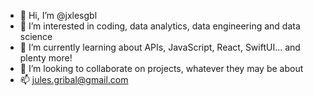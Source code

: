 - 👋 Hi, I’m @jxlesgbl
- 👀 I’m interested in coding, data analytics, data engineering and data science
- 🌱 I’m currently learning about APIs, JavaScript, React, SwiftUI... and plenty more!
- 💞️ I’m looking to collaborate on projects, whatever they may be about
- 📫 jules.gribal@gmail.com

<!---
jxlesgbl/jxlesgbl is a ✨ special ✨ repository because its `README.md` (this file) appears on your GitHub profile.
You can click the Preview link to take a look at your changes.
--->
